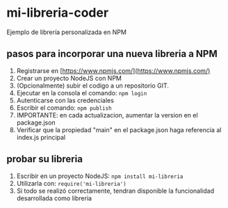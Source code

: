 # mi-libreria-coder

Ejemplo de librería personalizada en NPM


## pasos para incorporar una nueva libreria a NPM

1. Registrarse en [https://www.npmjs.com/](https://www.npmjs.com/)
2. Crear un proyecto NodeJS con NPM
3. (Opcionalmente) subir el codigo a un repositorio GIT.
4. Ejecutar en la consola el comando: `npm login`
5. Autenticarse con las credenciales
6. Escribir el comando: `npm publish`
7. IMPORTANTE: en cada actualizacion, aumentar la version en el package.json
8. Verificar que la propiedad "main" en el package.json haga referencia al index.js principal

## probar su libreria

1. Escribir en un proyecto NodeJS: `npm install mi-libreria`
2. Utilizarla con: `require('mi-libreria')`
3. Si todo se realizó correctamente, tendran disponible la funcionalidad desarrollada como libreria
